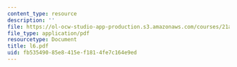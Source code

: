 ```yaml
---
content_type: resource
description: ''
file: https://ol-ocw-studio-app-production.s3.amazonaws.com/courses/21a-212-myth-ritual-and-symbolism-spring-2004/fb53549085e8415ef1814fe7c164e9ed_l6.pdf
file_type: application/pdf
resourcetype: Document
title: l6.pdf
uid: fb535490-85e8-415e-f181-4fe7c164e9ed
---
```

